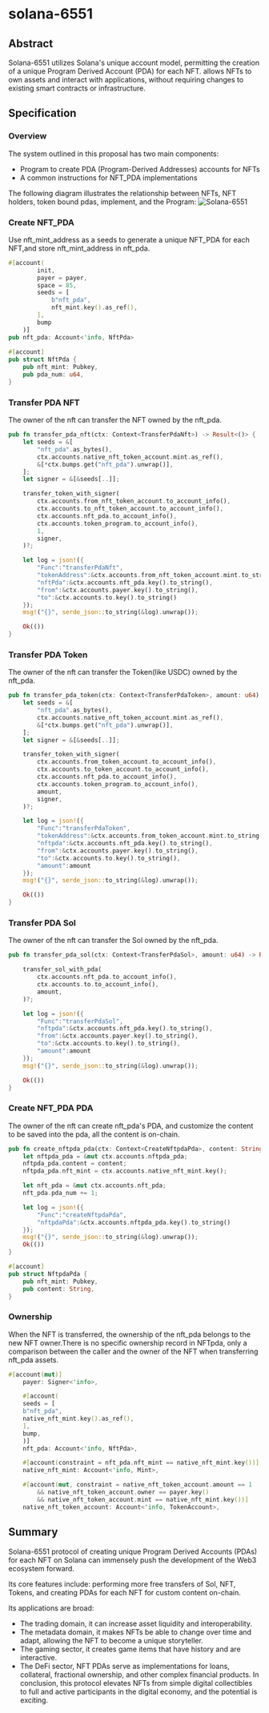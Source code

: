 # solana-6551

## Abstract

Solana-6551 utilizes Solana's unique account model, permitting the creation of a unique Program Derived Account (PDA) for each NFT. allows NFTs to own assets and interact with applications, without requiring changes to existing smart contracts or infrastructure.

## Specification

### Overview

The system outlined in this proposal has two main components:

- Program to create PDA (Program-Derived Addresses) accounts for NFTs
- A common instructions for NFT_PDA implementations

The following diagram illustrates the relationship between NFTs, NFT holders, token bound pdas, implement, and the Program:
![Solana-6551](./images/Solana-6551.png)

### Create NFT_PDA

Use nft_mint_address as a seeds to generate a unique NFT_PDA for each NFT,and store nft_mint_address in nft_pda.

```rust
#[account(
        init,
        payer = payer,
        space = 85,
        seeds = [
            b"nft_pda",
            nft_mint.key().as_ref(),
        ],
        bump
    )]
pub nft_pda: Account<'info, NftPda>
    
#[account]
pub struct NftPda {
    pub nft_mint: Pubkey,
    pub pda_num: u64,
}
```

### Transfer PDA NFT

The owner of the nft can transfer the NFT owned by the nft_pda.

```rust
pub fn transfer_pda_nft(ctx: Context<TransferPdaNft>) -> Result<()> {
    let seeds = &[
        "nft_pda".as_bytes(),
        ctx.accounts.native_nft_token_account.mint.as_ref(),
        &[*ctx.bumps.get("nft_pda").unwrap()],
    ];
    let signer = &[&seeds[..]];

    transfer_token_with_signer(
        ctx.accounts.from_nft_token_account.to_account_info(),
        ctx.accounts.to_nft_token_account.to_account_info(),
        ctx.accounts.nft_pda.to_account_info(),
        ctx.accounts.token_program.to_account_info(),
        1,
        signer,
    )?;

    let log = json!({
        "Func":"transferPdaNft",
        "tokenAddress":&ctx.accounts.from_nft_token_account.mint.to_string(),
        "nftPda":&ctx.accounts.nft_pda.key().to_string(),
        "from":&ctx.accounts.payer.key().to_string(),
        "to":&ctx.accounts.to.key().to_string()
    });
    msg!("{}", serde_json::to_string(&log).unwrap());

    Ok(())
}
```

### Transfer PDA Token

The owner of the nft can transfer the Token(like USDC) owned by the nft_pda.

```rust
pub fn transfer_pda_token(ctx: Context<TransferPdaToken>, amount: u64) -> Result<()> {
    let seeds = &[
        "nft_pda".as_bytes(),
        ctx.accounts.native_nft_token_account.mint.as_ref(),
        &[*ctx.bumps.get("nft_pda").unwrap()],
    ];
    let signer = &[&seeds[..]];

    transfer_token_with_signer(
        ctx.accounts.from_token_account.to_account_info(),
        ctx.accounts.to_token_account.to_account_info(),
        ctx.accounts.nft_pda.to_account_info(),
        ctx.accounts.token_program.to_account_info(),
        amount,
        signer,
    )?;

    let log = json!({
        "Func":"transferPdaToken",
        "tokenAddress":&ctx.accounts.from_token_account.mint.to_string(),
        "nftpda":&ctx.accounts.nft_pda.key().to_string(),
        "from":&ctx.accounts.payer.key().to_string(),
        "to":&ctx.accounts.to.key().to_string(),
        "amount":amount
    });
    msg!("{}", serde_json::to_string(&log).unwrap());

    Ok(())
}
```

### Transfer PDA Sol

The owner of the nft can transfer the Sol owned by the nft_pda.

```rust
pub fn transfer_pda_sol(ctx: Context<TransferPdaSol>, amount: u64) -> Result<()> {

    transfer_sol_with_pda(
        ctx.accounts.nft_pda.to_account_info(),
        ctx.accounts.to.to_account_info(),
        amount,
    )?;

    let log = json!({
        "Func":"transferPdaSol",
        "nftpda":&ctx.accounts.nft_pda.key().to_string(),
        "from":&ctx.accounts.payer.key().to_string(),
        "to":&ctx.accounts.to.key().to_string(),
        "amount":amount
    });
    msg!("{}", serde_json::to_string(&log).unwrap());

    Ok(())
}
```

### Create NFT_PDA PDA

The owner of the nft can create nft_pda's PDA, and customize the content to be saved into the pda, all the content is on-chain.

```rust
pub fn create_nftpda_pda(ctx: Context<CreateNftpdaPda>, content: String) -> Result<()> {
    let nftpda_pda = &mut ctx.accounts.nftpda_pda;
    nftpda_pda.content = content;
    nftpda_pda.nft_mint = ctx.accounts.native_nft_mint.key();

    let nft_pda = &mut ctx.accounts.nft_pda;
    nft_pda.pda_num += 1;

    let log = json!({
        "Func":"createNftpdaPda",
        "nftpdaPda":&ctx.accounts.nftpda_pda.key().to_string()
    });
    msg!("{}", serde_json::to_string(&log).unwrap());
    Ok(())
}

#[account]
pub struct NftpdaPda {
    pub nft_mint: Pubkey,
    pub content: String,
}
```

### Ownership

When the NFT is transferred, the ownership of the nft_pda belongs to the new NFT owner.There is no specific ownership record in NFTpda, only a comparison between the caller and the owner of the NFT when transferring nft_pda assets.

```rust
#[account(mut)]
    payer: Signer<'info>,

    #[account(
    seeds = [
    b"nft_pda",
    native_nft_mint.key().as_ref(),
    ],
    bump,
    )]
    nft_pda: Account<'info, NftPda>,

    #[account(constraint = nft_pda.nft_mint == native_nft_mint.key())]
    native_nft_mint: Account<'info, Mint>,

    #[account(mut, constraint = native_nft_token_account.amount == 1 
        && native_nft_token_account.owner == payer.key()
        && native_nft_token_account.mint == native_nft_mint.key())]
    native_nft_token_account: Account<'info, TokenAccount>,
```

## Summary

Solana-6551 protocol of creating unique Program Derived Accounts (PDAs) for each NFT on Solana can immensely push the development of the Web3 ecosystem forward.

Its core features include: performing more free transfers of Sol, NFT, Tokens, and creating PDAs for each NFT for custom content on-chain.

Its applications are broad:

- The trading domain, it can increase asset liquidity and interoperability.
- The metadata domain, it makes NFTs be able to change over time and adapt, allowing the NFT to become a unique storyteller.
- The gaming sector, it creates game items that have history and are interactive.
- The DeFi sector, NFT PDAs serve as implementations for loans, collateral, fractional ownership, and other complex financial products.
In conclusion, this protocol elevates NFTs from simple digital collectibles to full and active participants in the digital economy, and the potential is exciting.